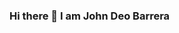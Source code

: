 ### Hi there 👋 I am John Deo Barrera

<!--
**allblue2023/allblue2023** is a ✨ _special_ ✨ repository because its `README.md` (this file) appears on your GitHub profile.

Here are some ideas to get you started:

- 🔭 I’m currently working on ...
- 🌱 I’m currently learning javascript
**//- 👯 I’m looking to collaborate on ...
//- 🤔 I’m looking for help with ...
//- 💬 Ask me about ...
- 📫 How to reach me: https://www.facebook.com/johndeobarrera/
//- 😄 Pronouns: ...
//- ⚡ Fun fact: ...
-->
